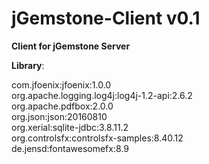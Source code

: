 # jGemstone-Client v0.1
**Client for jGemstone Server**


**Library**:

com.jfoenix:jfoenix:1.0.0<br>
org.apache.logging.log4j:log4j-1.2-api:2.6.2<br>
org.apache.pdfbox:2.0.0<br>
org.json:json:20160810<br>
org.xerial:sqlite-jdbc:3.8.11.2<br>
org.controlsfx:controlsfx-samples:8.40.12<br>
de.jensd:fontawesomefx:8.9